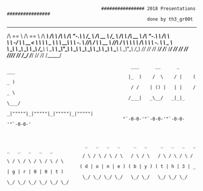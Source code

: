                                        ################ 2018 Presentations ################
                                                        done by th3_gr00t



 ______   ______     ______     ______     ______     __   __     ______   ______     ______   __     ______     __   __     ______    
/\  == \ /\  == \   /\  ___\   /\  ___\   /\  ___\   /\ "-.\ \   /\__  _\ /\  __ \   /\__  _\ /\ \   /\  __ \   /\ "-.\ \   /\  ___\   
\ \  _-/ \ \  __<   \ \  __\   \ \___  \  \ \  __\   \ \ \-.  \  \/_/\ \/ \ \  __ \  \/_/\ \/ \ \ \  \ \ \/\ \  \ \ \-.  \  \ \___  \  
 \ \_\    \ \_\ \_\  \ \_____\  \/\_____\  \ \_____\  \ \_\\"\_\    \ \_\  \ \_\ \_\    \ \_\  \ \_\  \ \_____\  \ \_\\"\_\  \/\_____\ 
  \/_/     \/_/ /_/   \/_____/   \/_____/   \/_____/   \/_/ \/_/     \/_/   \/_/\/_/     \/_/   \/_/   \/_____/   \/_/ \/_/   \/_____/ 
                                                                                                                                       



                                                  ___      __      _      ___   
                                                 |_  )    /  \    / |    ( _ )  
                                                  / /    | () |   | |    / _ \  
                                                 /___|   _\__/   _|_|_   \___/  
                                               _|"""""|_|"""""|_|"""""|_|"""""| 
                                               "`-0-0-'"`-0-0-'"`-0-0-'"`-0-0-' 



                                 _   _   _   _     _   _     _   _   _   _   _   _   _   _   _  
                                / \ / \ / \ / \   / \ / \   / \ / \ / \ / \ / \ / \ / \ / \ / \ 
                               ( d | o | n | e ) ( b | y ) ( t | h | 3 | _ | g | r | 0 | 0 | t )
                                \_/ \_/ \_/ \_/   \_/ \_/   \_/ \_/ \_/ \_/ \_/ \_/ \_/ \_/ \_/ 


